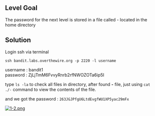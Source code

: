 ## Level Goal

The password for the next level is stored in a file called - located in the home directory

## Solution

Login ssh via terminal

``` 
ssh bandit.labs.overthewire.org -p 2220 -l username 
```

username : bandit1 <br>
password : ZjLjTmM6FvvyRnrb2rfNWOZOTa6ip5I 

type ``` ls -la ``` to check all files in directory, after found **-** file, just using ```cat ./-``` command to view the contents of the file.

and we got the password : ```263JGJPfgU6LtdEvgfWU1XP5yac29mFx```

[![1-2.png](https://i.postimg.cc/Pf1gznpL/1-2.png)](https://postimg.cc/vDH2bjvM)